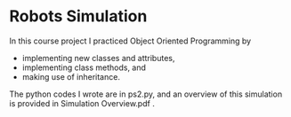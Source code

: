 # Robots Simulation

In this course project I practiced Object Oriented Programming by 

- implementing new classes and attributes,
- implementing class methods, and
- making use of inheritance.

The python codes I wrote are in ps2.py, and an overview of this simulation is provided in Simulation Overview.pdf .